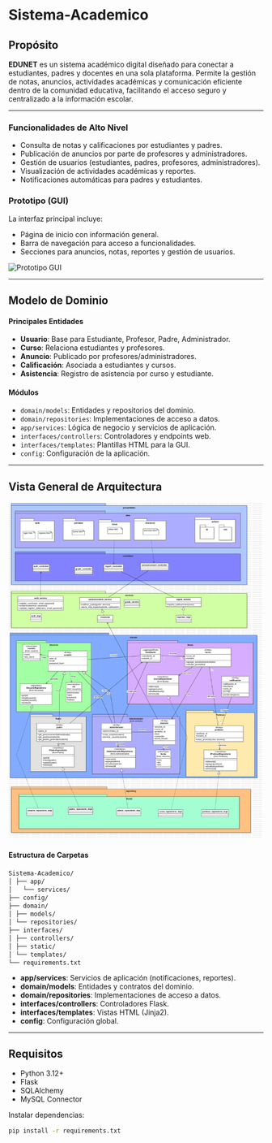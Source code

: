 # Sistema-Academico

## Propósito

**EDUNET** es un sistema académico digital diseñado para conectar a estudiantes, padres y docentes en una sola plataforma. Permite la gestión de notas, anuncios, actividades académicas y comunicación eficiente dentro de la comunidad educativa, facilitando el acceso seguro y centralizado a la información escolar.

---

### Funcionalidades de Alto Nivel

- Consulta de notas y calificaciones por estudiantes y padres.
- Publicación de anuncios por parte de profesores y administradores.
- Gestión de usuarios (estudiantes, padres, profesores, administradores).
- Visualización de actividades académicas y reportes.
- Notificaciones automáticas para padres y estudiantes.

<!--### Diagrama de Casos de Uso UML-->

<!--![Diagrama de Casos de Uso](docs/diagramaUML.png)-->

### Prototipo (GUI)

La interfaz principal incluye:
- Página de inicio con información general.
- Barra de navegación para acceso a funcionalidades.
- Secciones para anuncios, notas, reportes y gestión de usuarios.

![Prototipo GUI](https://www.figma.com/design/mePETDXZAzFnH5TMuKuZg2/Dise%C3%B1o-Software?node-id=0-1&p=f&t=159E8ZY7anSn5hm4-0)

---

## Modelo de Dominio

#### Principales Entidades

- **Usuario**: Base para Estudiante, Profesor, Padre, Administrador.
- **Curso**: Relaciona estudiantes y profesores.
- **Anuncio**: Publicado por profesores/administradores.
- **Calificación**: Asociada a estudiantes y cursos.
- **Asistencia**: Registro de asistencia por curso y estudiante.

#### Módulos

- `domain/models`: Entidades y repositorios del dominio.
- `domain/repositories`: Implementaciones de acceso a datos.
- `app/services`: Lógica de negocio y servicios de aplicación.
- `interfaces/controllers`: Controladores y endpoints web.
- `interfaces/templates`: Plantillas HTML para la GUI.
- `config`: Configuración de la aplicación.

---

## Vista General de Arquitectura

![Diagrama de Clases Arquitectura](docs/diagramaUML.png)

#### Estructura de Carpetas
```
Sistema-Academico/ 
│ ├── app/ 
│   └── services/ 
├── config/ 
├── domain/ 
│ ├── models/ 
│ └── repositories/ 
├── interfaces/ 
│ ├── controllers/ 
│ ├── static/ 
│ └── templates/ 
└── requirements.txt
```
- **app/services**: Servicios de aplicación (notificaciones, reportes).
- **domain/models**: Entidades y contratos del dominio.
- **domain/repositories**: Implementaciones de acceso a datos.
- **interfaces/controllers**: Controladores Flask.
- **interfaces/templates**: Vistas HTML (Jinja2).
- **config**: Configuración global.

---

## Requisitos

- Python 3.12+
- Flask
- SQLAlchemy
- MySQL Connector

Instalar dependencias:
```bash
pip install -r requirements.txt
```